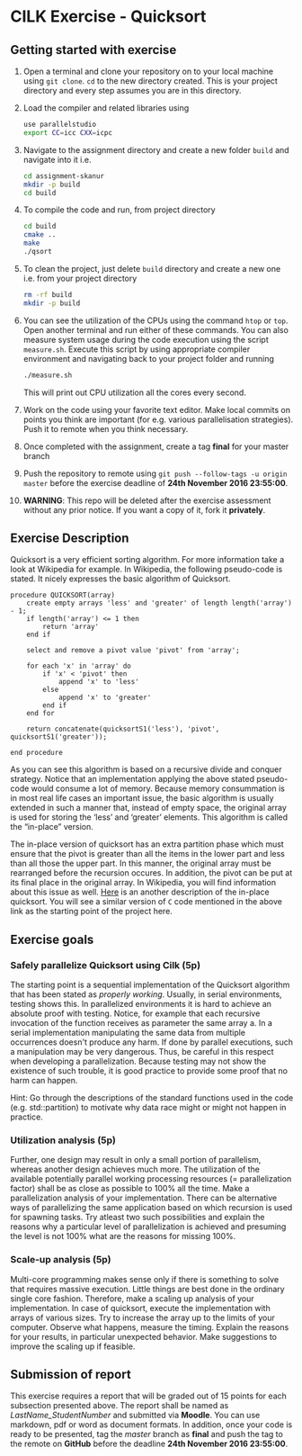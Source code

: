 # CILK Exercise - Quicksort

## Getting started with exercise

1. Open a terminal and clone your repository on to your local machine using `git clone`. `cd` to the new directory created. This is your project directory and every step assumes you are in this directory.

2. Load the compiler and related libraries using
    ```bash
    use parallelstudio
    export CC=icc CXX=icpc
    ```

2. Navigate to the assignment directory and create a new folder `build` and navigate into it i.e.
    ```bash
    cd assignment-skanur
    mkdir -p build
    cd build
    ```

4. To compile the code and run, from project directory 
    ```bash
    cd build
    cmake ..
    make
    ./qsort
    ```

5. To clean the project, just delete `build` directory and create a new one i.e. from your project directory
    ```bash
    rm -rf build
    mkdir -p build
    ```

5. You can see the utilization of the CPUs using the command `htop` or `top`. Open another terminal and run either of these commands. You can also measure system usage during the code execution using the script `measure.sh`. Execute this script by using appropriate compiler environment and navigating back to your project folder and running
    ```bash
    ./measure.sh
    ```
    This will print out CPU utilization all the cores every second.

6. Work on the code using your favorite text editor. Make local commits on points you think are important (for e.g. various parallelisation strategies). Push it to remote when you think necessary. 

7. Once completed with the assignment, create a tag **final** for your master branch

8. Push the repository to remote using `git push --follow-tags -u origin master` before the exercise deadline of **24th November 2016 23:55:00**.

9. **WARNING**: This repo will be deleted after the exercise assessment without any prior notice. If you want a copy of it, fork it **privately**.

## Exercise Description

Quicksort is a very efficient sorting algorithm. For more information take a look at Wikipedia for example. In Wikipedia, the following pseudo-code is stated. It nicely expresses the basic algorithm of Quicksort.

```
procedure QUICKSORT(array)
    create empty arrays 'less' and 'greater' of length length('array') - 1;
    if length('array') <= 1 then
        return 'array'
    end if

    select and remove a pivot value 'pivot' from 'array';

    for each 'x' in 'array' do
        if 'x' < 'pivot' then
            append 'x' to 'less'
        else
            append 'x' to 'greater'
        end if
    end for

    return concatenate(quicksortS1('less'), 'pivot', quicksortS1('greater'));

end procedure
```

As you can see this algorithm is based on a recursive divide and conquer strategy. Notice that an implementation applying the above stated pseudo-code would consume a lot of memory. Because memory consummation is in most real life cases an important issue, the basic algorithm is usually extended in such a manner that, instead of empty space, the original array is used for storing the ‘less’ and ‘greater’ elements. This algorithm is called the “in-place” version.

The in-place version of quicksort has an extra partition phase which must ensure that the pivot is greater than all the items in the lower part and less than all those the upper part. In this manner, the original array must be rearranged before the recursion occures. In addition, the pivot can be put at its final place in the original array. In Wikipedia, you will find information about this issue as well. [Here](http://www.cs.auckland.ac.nz/~jmor159/PLDS210/qsort1a.html) is an another description of the in-place quicksort. You will see a similar version of `C` code mentioned in the above link as the starting point of the project here.

## Exercise goals

### Safely parallelize Quicksort using Cilk (5p)

The starting point is a sequential implementation of the Quicksort algorithm that has been stated as _properly working_. Usually, in serial environments, testing shows this. In parallelized environments it is hard to achieve an absolute proof with testing. Notice, for example that each recursive invocation of the function receives as parameter the same array a. In a serial implementation manipulating the same data from multiple occurrences doesn't produce any harm. If done by parallel executions, such a manipulation may be very dangerous. Thus, be careful in this respect when developing a parallelization. Because testing may not show the existence of such trouble, it is good practice to provide some proof that no harm can happen. 

Hint: Go through the descriptions of the standard functions used in the code (e.g. std::partition) to motivate why data race might or might not happen in practice.

### Utilization analysis (5p)

Further, one design may result in only a small portion of parallelism, whereas another design achieves much more. The utilization of the available potentially parallel working processing resources (= parallelization factor) shall be as close as possible to 100% all the time. Make a parallelization analysis of your implementation. There can be alternative ways of parallelizing the same application based on which recursion is used for spawning tasks. Try atleast two such possibilities and explain the reasons why a particular level of parallelization is achieved and presuming the level is not 100% what are the reasons for missing 100%.

### Scale-up analysis (5p)

Multi-core programming makes sense only if there is something to solve that requires massive execution. Little things are best done in the ordinary single core fashion. Therefore, make a scaling up analysis of your implementation. In case of quicksort, execute the implementation with arrays of various sizes. Try to increase the array up to the limits of your computer. Observe what happens, measure the timing. Explain the reasons for your results, in particular unexpected behavior. Make suggestions to improve the scaling up if feasible.

## Submission of report

This exercise requires a report that will be graded out of 15 points for each subsection presented above. The report shall be named as _LastName_StudentNumber_ and submitted via **Moodle**. You can use markdown, pdf or word as document formats. In addition, once your code is ready to be presented, tag the *master* branch as **final** and push the tag to the remote on **GitHub** before the deadline **24th November 2016 23:55:00**.
